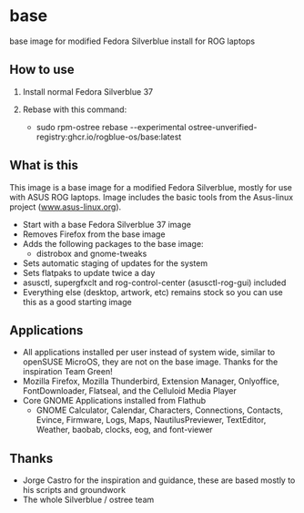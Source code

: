 # base
base image for modified Fedora Silverblue install for ROG laptops

## How to use

1) Install normal Fedora Silverblue 37
2) Rebase with this command:

   - sudo rpm-ostree rebase --experimental ostree-unverified-registry:ghcr.io/rogblue-os/base:latest


## What is this
This image is a base image for a modified Fedora Silverblue, mostly for use with ASUS ROG laptops. Image includes the basic tools from the Asus-linux project (www.asus-linux.org).

- Start with a base Fedora Silverblue 37 image
- Removes Firefox from the base image
- Adds the following packages to the base image:
    - distrobox and gnome-tweaks
- Sets automatic staging of updates for the system
- Sets flatpaks to update twice a day
- asusctl, supergfxclt and rog-control-center (asusctl-rog-gui) included
- Everything else (desktop, artwork, etc) remains stock so you can use this as a good starting image

## Applications
- All applications installed per user instead of system wide, similar to openSUSE MicroOS, they are not on the base image. Thanks for the inspiration Team Green!
- Mozilla Firefox, Mozilla Thunderbird, Extension Manager, Onlyoffice, FontDownloader, Flatseal, and the Celluloid Media Player
- Core GNOME Applications installed from Flathub
    - GNOME Calculator, Calendar, Characters, Connections, Contacts, Evince, Firmware, Logs, Maps, NautilusPreviewer, TextEditor, Weather, baobab, clocks, eog, and font-viewer
    
## Thanks
- Jorge Castro for the inspiration and guidance, these are based mostly to his scripts and groundwork
- The whole Silverblue / ostree team

